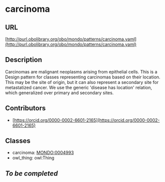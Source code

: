 # carcinoma 
## URL 
[http://purl.obolibrary.org/obo/mondo/patterns/carcinoma.yaml](http://purl.obolibrary.org/obo/mondo/patterns/carcinoma.yaml)
## Description 

Carcinomas are malignant neoplasms arising from epithelial cells.
This is a Design pattern for classes representing carcinomas based on their location. This may be the site of origin, but it can also represent a secondary site for metastatized cancer.
We use the generic 'disease has location' relation, which generalized over primary and secondary sites.
## Contributors 
* [https://orcid.org/0000-0002-6601-2165](https://orcid.org/0000-0002-6601-2165) 
## Classes 
* carcinoma: [MONDO:0004993](http://purl.obolibrary.org/obo/MONDO_0004993) 
* owl_thing: owl:Thing 
## _To be completed_